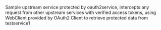 Sample upstream service protected by oauth2service, intercepts any request from other upstream services with verified access tokens, using WebClient provided by OAuth2 Client to retrieve protected data from testservice1

